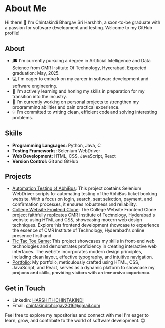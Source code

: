 # About Me

Hi there! 👋 I'm Chintakindi Bhargav Sri Harshith, a soon-to-be graduate with a passion for software development and testing. Welcome to my GitHub profile!


## About

- 🎓 I'm currently pursuing a degree in Artificial Intelligence and Data Science from CMR Institute Of Technology, Hyderabad. Expected graduation: May, 2025.
- 💻 I'm eager to embark on my career in software development and software engineering.
- 🌱 I'm actively learning and honing my skills in preparation for my transition into the industry.
- 🔭 I’m currently working on personal projects to strengthen my programming abilities and gain practical experience.
- 💡 I'm committed to writing clean, efficient code and solving interesting problems.


## Skills

- **Programming Languages:** Python, Java, C
- **Testing Frameworks:** Selenium WebDriver
- **Web Development:** HTML, CSS, JavaScript, React
- **Version Control:** Git and GitHub


## Projects

- [Automation Testing of AbhiBus](https://github.com/harshith1817/AbhiBusAutomation): This project contains Selenium WebDriver scripts for automating testing of the AbhiBus ticket booking website. With a focus on login, search, seat selection, payment, and confirmation processes, it ensures robustness and reliability.
- [College Website Frontend Clone](https://github.com/harshith1817/CMRITHYD_CLONE): The College Website Frontend Clone project faithfully replicates CMR Institute of Technology, Hyderabad's website using HTML and CSS, showcasing modern web design techniques. Explore this frontend development showcase to experience the essence of CMR Institute of Technology, Hyderabad's online presence firsthand.
- [Tic Tac Toe Game](https://github.com/harshith1817/TicTacToe): This project showcases my skills in front-end web technologies and demonstrates proficiency in creating interactive web interfaces. The website incorporates modern design principles, including clean layout, effective typography, and intuitive navigation.
- [Portfolio](https://chbsh.vercel.app/): My portfolio, meticulously crafted using HTML, CSS, JavaScript, and React, serves as a dynamic platform to showcase my projects and skills, providing visitors with an immersive experience.


## Get in Touch

- LinkedIn: [HARSHITH CHINTAKINDI](https://www.linkedin.com/in/harshith-chintakindi-7583821b3/)
- Email: [chintakindibhargav2016@gmail.com](mailto:chintakindibhargav2016@gmail.com)

Feel free to explore my repositories and connect with me! I'm eager to learn, grow, and contribute to the world of software development. 😊
